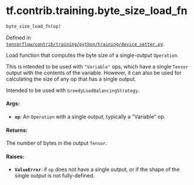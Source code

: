 <div itemscope itemtype="http://developers.google.com/ReferenceObject">
<meta itemprop="name" content="tf.contrib.training.byte_size_load_fn" />
</div>

# tf.contrib.training.byte_size_load_fn

``` python
byte_size_load_fn(op)
```



Defined in [`tensorflow/contrib/training/python/training/device_setter.py`](https://www.tensorflow.org/code/tensorflow/contrib/training/python/training/device_setter.py).

Load function that computes the byte size of a single-output `Operation`.

This is intended to be used with `"Variable"` ops, which have a single
`Tensor` output with the contents of the variable.  However, it can also be
used for calculating the size of any op that has a single output.

Intended to be used with `GreedyLoadBalancingStrategy`.

#### Args:

* <b>`op`</b>: An `Operation` with a single output, typically a "Variable" op.


#### Returns:

  The number of bytes in the output `Tensor`.


#### Raises:

* <b>`ValueError`</b>: if `op` does not have a single output, or if the shape of the
    single output is not fully-defined.